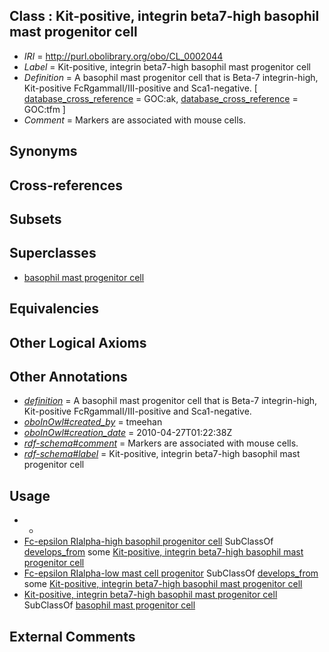 
## Class : Kit-positive, integrin beta7-high basophil mast progenitor cell

 * *IRI* = http://purl.obolibrary.org/obo/CL_0002044
 * *Label* = Kit-positive, integrin beta7-high basophil mast progenitor cell
 * *Definition* = A basophil mast progenitor cell that is Beta-7 integrin-high, Kit-positive FcRgammaII/III-positive and Sca1-negative. [ [database_cross_reference](../../ef/oboInOwl#hasDbXref.md) = GOC:ak, [database_cross_reference](../../ef/oboInOwl#hasDbXref.md) = GOC:tfm ]
 * *Comment* = Markers are associated with mouse cells.

## Synonyms


## Cross-references


## Subsets


## Superclasses

 * [basophil mast progenitor cell](../../CL/28/CL_0002028.md)

## Equivalencies


## Other Logical Axioms


## Other Annotations

 * *[definition](../../IAO/15/IAO_0000115.md)* = A basophil mast progenitor cell that is Beta-7 integrin-high, Kit-positive FcRgammaII/III-positive and Sca1-negative.
 * *[oboInOwl#created_by](../../oboInOwl#created/by/oboInOwl#created_by.md)* = tmeehan
 * *[oboInOwl#creation_date](../../oboInOwl#creation/te/oboInOwl#creation_date.md)* = 2010-04-27T01:22:38Z
 * *[rdf-schema#comment](../../nt/rdf-schema#comment.md)* = Markers are associated with mouse cells.
 * *[rdf-schema#label](../../el/rdf-schema#label.md)* = Kit-positive, integrin beta7-high basophil mast progenitor cell

## Usage

 * -
 * [Fc-epsilon RIalpha-high basophil progenitor cell](../../CL/30/CL_0002030.md) SubClassOf [develops_from](../../RO/02/RO_0002202.md) some [Kit-positive, integrin beta7-high basophil mast progenitor cell](../../CL/44/CL_0002044.md)
 * [Fc-epsilon RIalpha-low mast cell progenitor](../../CL/29/CL_0002029.md) SubClassOf [develops_from](../../RO/02/RO_0002202.md) some [Kit-positive, integrin beta7-high basophil mast progenitor cell](../../CL/44/CL_0002044.md)
 * [Kit-positive, integrin beta7-high basophil mast progenitor cell](../../CL/44/CL_0002044.md) SubClassOf [basophil mast progenitor cell](../../CL/28/CL_0002028.md)

## External Comments

